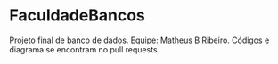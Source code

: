 # FaculdadeBancos
Projeto final de banco de dados.  Equipe: Matheus B Ribeiro. Códigos e diagrama se encontram no pull requests.
